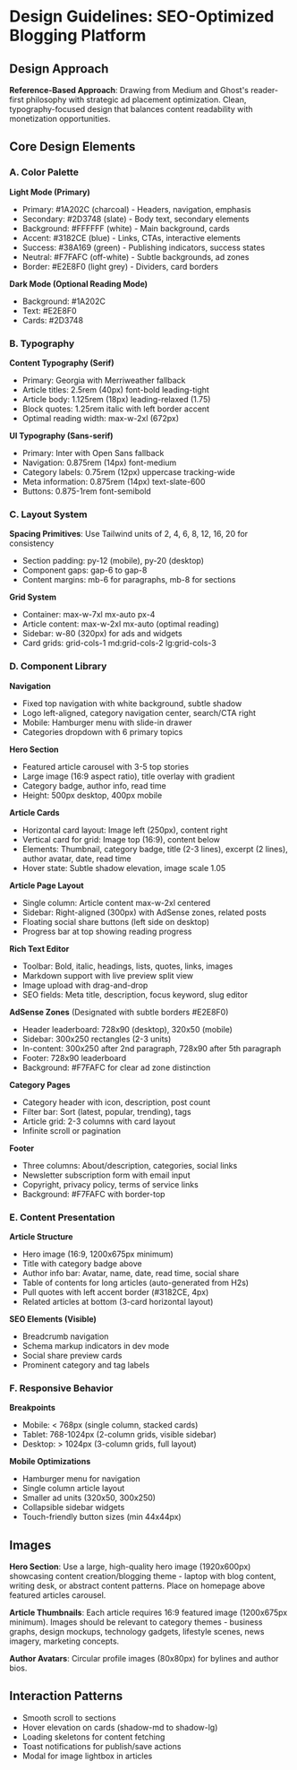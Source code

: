 # Design Guidelines: SEO-Optimized Blogging Platform

## Design Approach
**Reference-Based Approach**: Drawing from Medium and Ghost's reader-first philosophy with strategic ad placement optimization. Clean, typography-focused design that balances content readability with monetization opportunities.

## Core Design Elements

### A. Color Palette
**Light Mode (Primary)**
- Primary: #1A202C (charcoal) - Headers, navigation, emphasis
- Secondary: #2D3748 (slate) - Body text, secondary elements
- Background: #FFFFFF (white) - Main background, cards
- Accent: #3182CE (blue) - Links, CTAs, interactive elements
- Success: #38A169 (green) - Publishing indicators, success states
- Neutral: #F7FAFC (off-white) - Subtle backgrounds, ad zones
- Border: #E2E8F0 (light grey) - Dividers, card borders

**Dark Mode (Optional Reading Mode)**
- Background: #1A202C
- Text: #E2E8F0
- Cards: #2D3748

### B. Typography
**Content Typography (Serif)**
- Primary: Georgia with Merriweather fallback
- Article titles: 2.5rem (40px) font-bold leading-tight
- Article body: 1.125rem (18px) leading-relaxed (1.75)
- Block quotes: 1.25rem italic with left border accent
- Optimal reading width: max-w-2xl (672px)

**UI Typography (Sans-serif)**
- Primary: Inter with Open Sans fallback
- Navigation: 0.875rem (14px) font-medium
- Category labels: 0.75rem (12px) uppercase tracking-wide
- Meta information: 0.875rem (14px) text-slate-600
- Buttons: 0.875-1rem font-semibold

### C. Layout System
**Spacing Primitives**: Use Tailwind units of 2, 4, 6, 8, 12, 16, 20 for consistency
- Section padding: py-12 (mobile), py-20 (desktop)
- Component gaps: gap-6 to gap-8
- Content margins: mb-6 for paragraphs, mb-8 for sections

**Grid System**
- Container: max-w-7xl mx-auto px-4
- Article content: max-w-2xl mx-auto (optimal reading)
- Sidebar: w-80 (320px) for ads and widgets
- Card grids: grid-cols-1 md:grid-cols-2 lg:grid-cols-3

### D. Component Library

**Navigation**
- Fixed top navigation with white background, subtle shadow
- Logo left-aligned, category navigation center, search/CTA right
- Mobile: Hamburger menu with slide-in drawer
- Categories dropdown with 6 primary topics

**Hero Section**
- Featured article carousel with 3-5 top stories
- Large image (16:9 aspect ratio), title overlay with gradient
- Category badge, author info, read time
- Height: 500px desktop, 400px mobile

**Article Cards**
- Horizontal card layout: Image left (250px), content right
- Vertical card for grid: Image top (16:9), content below
- Elements: Thumbnail, category badge, title (2-3 lines), excerpt (2 lines), author avatar, date, read time
- Hover state: Subtle shadow elevation, image scale 1.05

**Article Page Layout**
- Single column: Article content max-w-2xl centered
- Sidebar: Right-aligned (300px) with AdSense zones, related posts
- Floating social share buttons (left side on desktop)
- Progress bar at top showing reading progress

**Rich Text Editor**
- Toolbar: Bold, italic, headings, lists, quotes, links, images
- Markdown support with live preview split view
- Image upload with drag-and-drop
- SEO fields: Meta title, description, focus keyword, slug editor

**AdSense Zones** (Designated with subtle borders #E2E8F0)
- Header leaderboard: 728x90 (desktop), 320x50 (mobile)
- Sidebar: 300x250 rectangles (2-3 units)
- In-content: 300x250 after 2nd paragraph, 728x90 after 5th paragraph
- Footer: 728x90 leaderboard
- Background: #F7FAFC for clear ad zone distinction

**Category Pages**
- Category header with icon, description, post count
- Filter bar: Sort (latest, popular, trending), tags
- Article grid: 2-3 columns with card layout
- Infinite scroll or pagination

**Footer**
- Three columns: About/description, categories, social links
- Newsletter subscription form with email input
- Copyright, privacy policy, terms of service links
- Background: #F7FAFC with border-top

### E. Content Presentation
**Article Structure**
- Hero image (16:9, 1200x675px minimum)
- Title with category badge above
- Author info bar: Avatar, name, date, read time, social share
- Table of contents for long articles (auto-generated from H2s)
- Pull quotes with left accent border (#3182CE, 4px)
- Related articles at bottom (3-card horizontal layout)

**SEO Elements (Visible)**
- Breadcrumb navigation
- Schema markup indicators in dev mode
- Social share preview cards
- Prominent category and tag labels

### F. Responsive Behavior
**Breakpoints**
- Mobile: < 768px (single column, stacked cards)
- Tablet: 768-1024px (2-column grids, visible sidebar)
- Desktop: > 1024px (3-column grids, full layout)

**Mobile Optimizations**
- Hamburger menu for navigation
- Single column article layout
- Smaller ad units (320x50, 300x250)
- Collapsible sidebar widgets
- Touch-friendly button sizes (min 44x44px)

## Images
**Hero Section**: Use a large, high-quality hero image (1920x600px) showcasing content creation/blogging theme - laptop with blog content, writing desk, or abstract content patterns. Place on homepage above featured articles carousel.

**Article Thumbnails**: Each article requires 16:9 featured image (1200x675px minimum). Images should be relevant to category themes - business graphs, design mockups, technology gadgets, lifestyle scenes, news imagery, marketing concepts.

**Author Avatars**: Circular profile images (80x80px) for bylines and author bios.

## Interaction Patterns
- Smooth scroll to sections
- Hover elevation on cards (shadow-md to shadow-lg)
- Loading skeletons for content fetching
- Toast notifications for publish/save actions
- Modal for image lightbox in articles